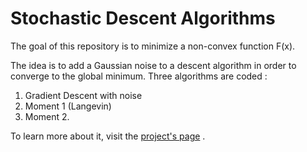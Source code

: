 # Stochastic Descent Algorithms

The goal of this repository is to minimize a non-convex function F(x).

The idea is to add a Gaussian noise to a descent algorithm in order to converge to the global minimum. Three algorithms are coded  :
1. Gradient Descent with noise
2. Moment 1 (Langevin)
3. Moment 2. 

To learn more about it, visit the [project's page](http://stochasticdescent.arthurbousquet.com) .